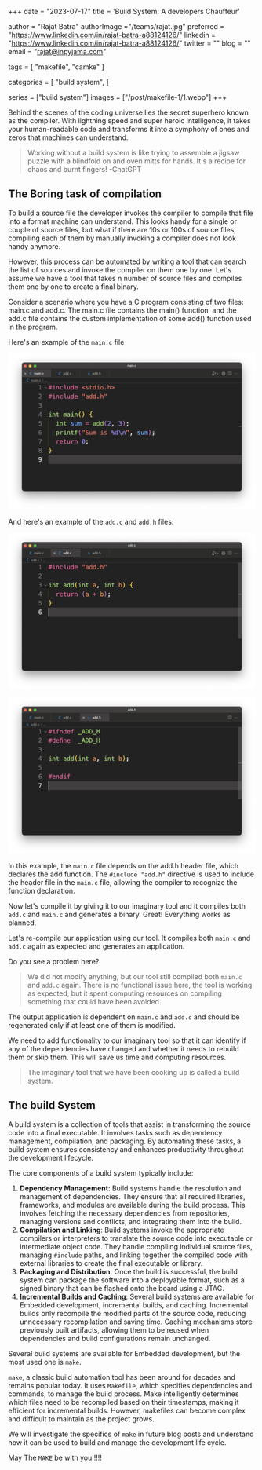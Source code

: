 +++
date  = "2023-07-17"
title = 'Build System: A developers Chauffeur'

author = "Rajat Batra"
authorImage ="/teams/rajat.jpg"
preferred = "https://www.linkedin.com/in/rajat-batra-a88124126/"
linkedin = "https://www.linkedin.com/in/rajat-batra-a88124126/"
twitter = ""
blog = ""
email = "rajat@inpyjama.com"

tags = [
    "makefile", "camke"
]

categories = [
    "build system",
]

series = ["build system"]
images = ["/post/makefile-1/1.webp"]
+++

Behind the scenes of the coding universe lies the secret superhero known as the compiler. With lightning speed and super heroic intelligence, it takes your human-readable code and transforms it into a symphony of ones and zeros that machines can understand.

<!--more-->

> Working without a build system is like trying to assemble a jigsaw puzzle with a blindfold on and oven mitts for hands. It's a recipe for chaos and burnt fingers! -ChatGPT

## The Boring task of compilation

To build a source file the developer invokes the compiler to compile that file into a format machine can understand. This looks handy for a single or couple of source files, but what if there are 10s or 100s of source files, compiling each of them by manually invoking a compiler does not look handy anymore.

However, this process can be automated by writing a tool that can search the list of sources and invoke the compiler on them one by one. Let's assume we have a tool that takes n number of source files and compiles them one by one to create a final binary.

Consider a scenario where you have a C program consisting of two files: main.c and add.c. The main.c file contains the main() function, and the add.c file contains the custom implementation of some add() function used in the program.

Here's an example of the `main.c` file

![](1.png "main.c")

And here's an example of the `add.c` and `add.h` files:

![](2.png "add.c")

![](3.png "add.h")

In this example, the `main.c` file depends on the add.h header file, which declares the add function. The `#include "add.h"` directive is used to include the header file in the `main.c` file, allowing the compiler to recognize the function declaration.

Now let's compile it by giving it to our imaginary tool and it compiles both `add.c` and `main.c` and generates a binary. Great! Everything works as planned.

Let's re-compile our application using our tool. It compiles both `main.c` and `add.c` again as expected and generates an application.

Do you see a problem here?

> We did not modify anything, but our tool still compiled both `main.c` and `add.c` again. There is no functional issue here, the tool is working as expected, but it spent computing resources on compiling something that could have been avoided.

The output application is dependent on `main.c` and `add.c` and should be regenerated only if at least one of them is modified.

We need to add functionality to our imaginary tool so that it can identify if any of the dependencies have changed and whether it needs to rebuild them or skip them. This will save us time and computing resources.

> The imaginary tool that we have been cooking up is called a build system.

## The build System

A build system is a collection of tools that assist in transforming the source code into a final executable. It involves tasks such as dependency management, compilation, and packaging. By automating these tasks, a build system ensures consistency and enhances productivity throughout the development lifecycle.

The core components of a build system typically include:

1. **Dependency Management**: Build systems handle the resolution and management of dependencies. They ensure that all required libraries, frameworks, and modules are available during the build process. This involves fetching the necessary dependencies from repositories, managing versions and conflicts, and integrating them into the build.
1. **Compilation and Linking**: Build systems invoke the appropriate compilers or interpreters to translate the source code into executable or intermediate object code. They handle compiling individual source files, managing `#include` paths, and linking together the compiled code with external libraries to create the final executable or library.
1. **Packaging and Distribution**: Once the build is successful, the build system can package the software into a deployable format, such as a signed binary that can be flashed onto the board using a JTAG.
1. **Incremental Builds and Caching**: Several build systems are available for Embedded development, incremental builds, and caching. Incremental builds only recompile the modified parts of the source code, reducing unnecessary recompilation and saving time. Caching mechanisms store previously built artifacts, allowing them to be reused when dependencies and build configurations remain unchanged.

Several build systems are available for Embedded development, but the most used one is `make`.

`make`, a classic build automation tool has been around for decades and remains popular today. It uses `Makefile`, which specifies dependencies and commands, to manage the build process. Make intelligently determines which files need to be recompiled based on their timestamps, making it efficient for incremental builds. However, makefiles can become complex and difficult to maintain as the project grows.

We will investigate the specifics of `make` in future blog posts and understand how it can be used to build and manage the development life cycle.

May The `MAKE` be with you!!!!!
